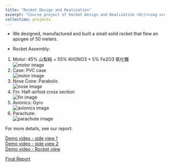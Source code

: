 ```yaml
---
title: "Rocket Design and Realization"
excerpt: "Course project of Rocket Design and Realization <br/><img src='/images/Rocket.jpg'>"
collection: projects
---
```


* We designed, manufactured and built a small solid rocket that flew an apogee of 50 meters.

* Rocket Assembly:  
1. Motor:  45% 山梨純 + 55% KH2NO3 + 5% Fe2O3 氧化鐵  
![motor image](https://goroyeh56.github.io/images/motor.jpg)
2. Case:  PVC case  
![motor image](https://goroyeh56.github.io/images/rocketassembly.jpg)
3. Nose Cone:  Parabolic  
![nose image](https://goroyeh56.github.io/images/nosecone.jpg)
4. Fin:  Half-airfoid cross section  
![fin image](https://goroyeh56.github.io/images/fin.jpg)
5. Avionics:  Gyro  
![avionics image](https://goroyeh56.github.io/images/avionics.jpg)
6. Parachute:  
![parachute image](https://goroyeh56.github.io/images/parachute.jpg)

For more details, see our report:  

[Demo video - side view 1](https://drive.google.com/drive/folders/12lXj-akllbxKhbLvM5_Bx6Zv9hdCn1ze)  
[Demo video - side view 2](https://drive.google.com/file/d/1Ox-HI4ju8XC_KOG9vMdGfkw5i-rLicDz/view?usp=sharing)  
[Demo video - Rocket view](https://drive.google.com/file/d/1P3r9UyAAKWnEoVzO7qutKHCu4u76cp3v/view?usp=sharing)  
 
[Final Report](https://drive.google.com/file/d/1cEQu_cGHtll56bnWa0JlFnLrQIc9aPeX/view?usp=sharing)  
